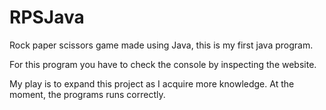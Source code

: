 # RPSJava

Rock paper scissors game made using Java, this is my first java program.

For this program you have to check the console by inspecting the website.

My play is to expand this project as I acquire more knowledge. 
At the moment, the programs runs correctly.
